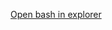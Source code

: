 
[Open bash in explorer](https://www.windowscentral.com/how-launch-bash-shell-right-click-context-menu-windows-10)
